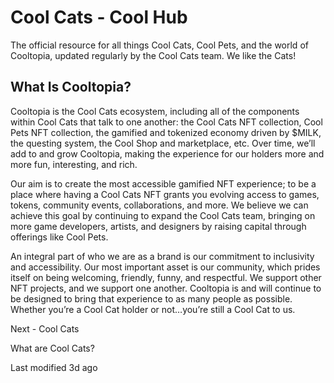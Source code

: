 # Cool Cats - Cool Hub


The official resource for all things Cool Cats, Cool Pets, and the world of Cooltopia, updated regularly by the Cool Cats team. We like the Cats!

## What Is Cooltopia?


Cooltopia is the Cool Cats ecosystem, including all of the components within Cool Cats that talk to one another: the Cool Cats NFT collection, Cool Pets NFT collection, the gamified and tokenized economy driven by $MILK, the questing system, the Cool Shop and marketplace, etc. Over time, we’ll add to and grow Cooltopia, making the experience for our holders more and more fun, interesting, and rich.

Our aim is to create the most accessible gamified NFT experience; to be a place where having a Cool Cats NFT grants you evolving access to games, tokens, community events, collaborations, and more. We believe we can achieve this goal by continuing to expand the Cool Cats team, bringing on more game developers, artists, and designers by raising capital through offerings like Cool Pets.

An integral part of who we are as a brand is our commitment to inclusivity and accessibility. Our most important asset is our community, which prides itself on being welcoming, friendly, funny, and respectful. We support other NFT projects, and we support one another. Cooltopia is and will continue to be designed to bring that experience to as many people as possible. Whether you’re a Cool Cat holder or not…you’re still a Cool Cat to us. 

Next - Cool Cats

What are Cool Cats?

Last modified 3d ago
